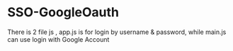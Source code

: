 # SSO-GoogleOauth

There is 2 file js , app.js is for login by username & password, while main.js can use login with Google Account
